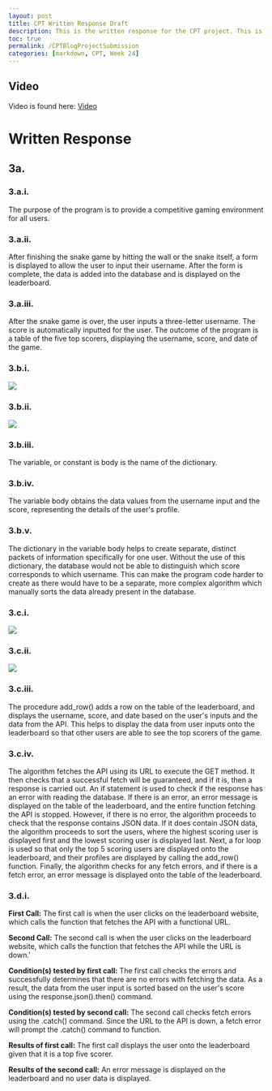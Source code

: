 ```yaml
---
layout: post
title: CPT Written Response Draft
description: This is the written response for the CPT project. This is just a draft.
toc: true
permalink: /CPTBlogProjectSubmission
categories: [markdown, CPT, Week 24]
---
```


## Video
Video is found here: [Video](https://youtu.be/NtKtnrTTgis)

# Written Response

## 3a.
### 3.a.i.
The purpose of the program is to provide a competitive gaming environment for all users.

### 3.a.ii.
After finishing the snake game by hitting the wall or the snake itself, a form is displayed to allow the user to input their username. After the form is complete, the data is added into the database and is displayed on the leaderboard.

### 3.a.iii.
After the snake game is over, the user inputs a three-letter username. The score is automatically inputted for the user. The outcome of the program is a table of the five top scorers, displaying the username, score, and date of the game.

### 3.b.i.
![]({{site.baseurl}}/images/CreateFrontend.png)

### 3.b.ii.
![]({{site.baseurl}}/images/POST3.png)

### 3.b.iii.
The variable, or constant is body is the name of the dictionary.

### 3.b.iv.
The variable body obtains the data values from the username input and the score, representing the details of the user's profile. 

### 3.b.v.
The dictionary in the variable body helps to create separate, distinct packets of information specifically for one user. Without the use of this dictionary, the database would not be able to distinguish which score corresponds to which username. This can make the program code harder to create as there would have to be a separate, more complex algorithm which manually sorts the data already present in the database.

### 3.c.i.
![]({{site.baseurl}}/images/addrowfunction.png)

### 3.c.ii.
![]({{site.baseurl}}/images/CPTNew.png)

### 3.c.iii.
The procedure add_row() adds a row on the table of the leaderboard, and displays the username, score, and date based on the user's inputs and the data from the API. This helps to display the data from user inputs onto the leaderboard so that other users are able to see the top scorers of the game.

### 3.c.iv.
The algorithm fetches the API using its URL to execute the GET method. It then checks that a successful fetch will be guaranteed, and if it is, then a response is carried out. An if statement is used to check if the response has an error with reading the database. If there is an error, an error message is displayed on the table of the leaderboard, and the entire function fetching the API is stopped. However, if there is no error, the algorithm proceeds to check that the response contains JSON data. If it does contain JSON data, the algorithm proceeds to sort the users, where the highest scoring user is displayed first and the lowest scoring user is displayed last. Next, a for loop is used so that only the top 5 scoring users are displayed onto the leaderboard, and their profiles are displayed by calling the add_row() function. Finally, the algorithm checks for any fetch errors, and if there is a fetch error, an error message is displayed onto the table of the leaderboard.

### 3.d.i.
**First Call:**
The first call is when the user clicks on the leaderboard website, which calls the function that fetches the API with a functional URL.

**Second Call:**
The second call is when the user clicks on the leaderboard website, which calls the function that fetches the API while the URL is down.'

**Condition(s) tested by first call:**
The first call checks the errors and successfully determines that there are no errors with fetching the data. As a result, the data from the user input is sorted based on the user's score using the response.json().then() command.

**Condition(s) tested by second call:**
The second call checks fetch errors using the .catch() command. Since the URL to the API is down, a fetch error will prompt the .catch() command to function.

**Results of first call:**
The first call displays the user onto the leaderboard given that it is a top five scorer.

**Results of the second call:**
An error message is displayed on the leaderboard and no user data is displayed.